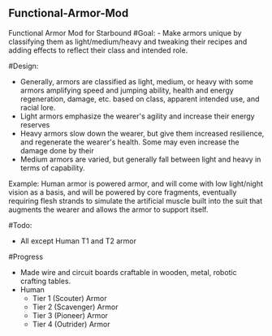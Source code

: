 ## Functional-Armor-Mod
Functional Armor Mod for Starbound
#Goal:
	- Make armors unique by classifying them as light/medium/heavy and tweaking their recipes and adding effects to reflect their class and intended role.
 
#Design:
- Generally, armors are classified as light, medium, or heavy with some armors amplifying speed and jumping ability, health and energy regeneration, damage, etc. based on class, apparent intended use, and racial lore.
- Light armors emphasize the wearer's agility and increase their energy reserves
- Heavy armors slow down the wearer, but give them increased resilience, and regenerate the wearer's health. Some may even increase the damage done by their 
- Medium armors are varied, but generally fall between light and heavy in terms of capability.

Example: Human armor is powered armor, and will come with low light/night vision as a basis, and will be powered by core fragments, eventually requiring flesh strands to simulate the artificial muscle built into the suit that augments the wearer and allows the armor to support itself.

#Todo:
- All except Human T1 and T2 armor

#Progress
- Made wire and circuit boards craftable in wooden, metal, robotic crafting tables.
- Human
	- Tier 1 (Scouter) Armor
	- Tier 2 (Scavenger) Armor
	- Tier 3 (Pioneer) Armor
	- Tier 4 (Outrider) Armor